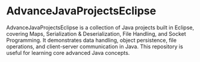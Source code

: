 # AdvanceJavaProjectsEclipse
AdvanceJavaProjectsEclipse is a collection of Java projects built in Eclipse, covering Maps, Serialization &amp; Deserialization, File Handling, and Socket Programming. It demonstrates data handling, object persistence, file operations, and client-server communication in Java. This repository is useful for learning core advanced Java concepts.
